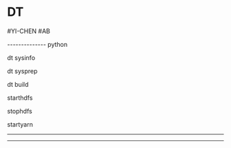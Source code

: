 # DT

#YI-CHEN
#AB

-------------- python

dt sysinfo

dt sysprep

dt build

starthdfs

stophdfs

startyarn

--------------

[id]: https://cdn.discordapp.com/attachments/766667621176705070/769964913334288424/image.png  "Optional title attribute"

-----------
